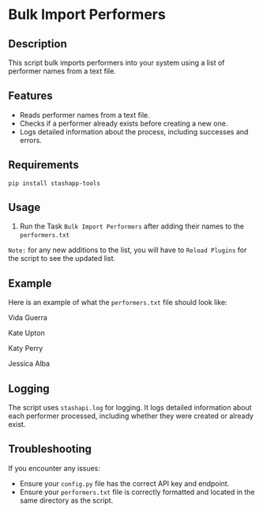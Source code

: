 # Bulk Import Performers

## Description

This script bulk imports performers into your system using a list of performer names from a text file.

## Features

- Reads performer names from a text file.
- Checks if a performer already exists before creating a new one.
- Logs detailed information about the process, including successes and errors.

## Requirements

`pip install stashapp-tools`

## Usage

1. Run the Task `Bulk Import Performers` after adding their names to the `performers.txt`

`Note:` for any new additions to the list, you will have to `Reload Plugins` for the script to see the updated list.

## Example

Here is an example of what the `performers.txt` file should look like:

Vida Guerra

Kate Upton

Katy Perry

Jessica Alba

## Logging

The script uses `stashapi.log` for logging. It logs detailed information about each performer processed, including whether they were created or already exist.

## Troubleshooting

If you encounter any issues:
- Ensure your `config.py` file has the correct API key and endpoint.
- Ensure your `performers.txt` file is correctly formatted and located in the same directory as the script.

